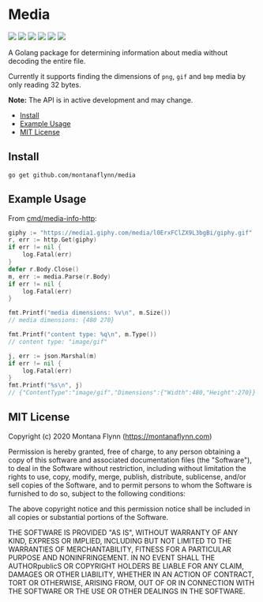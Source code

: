 # Media

[![][travis-svg]][travis-url] [![][coveralls-svg]][coveralls-url] [![][goreport-svg]][goreport-url] [![][godoc-svg]][godoc-url] [![][pkggodev-svg]][pkggodev-url] [![][license-svg]][license-url]

A Golang package for determining information about media without decoding the entire file.

Currently it supports finding the dimensions of `png`, `gif` and `bmp` media by only reading 32 bytes.

**Note:** The API is in active development and may change.

- [Install](#install)
- [Example Usage](#Example-Usage)
- [MIT License](#Mit-License)

## Install

```
go get github.com/montanaflynn/media
```

## Example Usage

From [cmd/media-info-http](cmd/media-info-http/main.go):

```go
giphy := "https://media1.giphy.com/media/l0ErxFClZX9L3bgBi/giphy.gif"
r, err := http.Get(giphy)
if err != nil {
	log.Fatal(err)
}
defer r.Body.Close()
m, err := media.Parse(r.Body)
if err != nil {
	log.Fatal(err)
}

fmt.Printf("media dimensions: %v\n", m.Size())
// media dimensions: {480 270}

fmt.Printf("content type: %q\n", m.Type())
// content type: "image/gif"

j, err := json.Marshal(m)
if err != nil {
	log.Fatal(err)
}
fmt.Printf("%s\n", j)
// {"ContentType":"image/gif","Dimensions":{"Width":480,"Height":270}}
```

## MIT License

Copyright (c) 2020 Montana Flynn (https://montanaflynn.com)

Permission is hereby granted, free of charge, to any person obtaining a copy of this software and associated documentation files (the "Software"), to deal in the Software without restriction, including without limitation the rights to use, copy, modify, merge, publish, distribute, sublicense, and/or sell copies of the Software, and to permit persons to whom the Software is furnished to do so, subject to the following conditions:

The above copyright notice and this permission notice shall be included in all copies or substantial portions of the Software.

THE SOFTWARE IS PROVIDED "AS IS", WITHOUT WARRANTY OF ANY KIND, EXPRESS OR IMPLIED, INCLUDING BUT NOT LIMITED TO THE WARRANTIES OF MERCHANTABILITY, FITNESS FOR A PARTICULAR PURPOSE AND NONINFRINGEMENT. IN NO EVENT SHALL THE AUTHORpublicS OR COPYRIGHT HOLDERS BE LIABLE FOR ANY CLAIM, DAMAGES OR OTHER LIABILITY, WHETHER IN AN ACTION OF CONTRACT, TORT OR OTHERWISE, ARISING FROM, OUT OF OR IN CONNECTION WITH THE SOFTWARE OR THE USE OR OTHER DEALINGS IN THE SOFTWARE.

[travis-url]: https://travis-ci.org/montanaflynn/media
[travis-svg]: https://img.shields.io/travis/montanaflynn/media.svg
[coveralls-url]: https://coveralls.io/r/montanaflynn/media?branch=master
[coveralls-svg]: https://img.shields.io/coveralls/montanaflynn/media.svg
[goreport-url]: https://goreportcard.com/report/github.com/montanaflynn/media
[goreport-svg]: https://goreportcard.com/badge/github.com/montanaflynn/media
[godoc-url]: https://godoc.org/github.com/montanaflynn/media
[godoc-svg]: https://godoc.org/github.com/montanaflynn/media?status.svg
[pkggodev-url]: https://pkg.go.dev/github.com/montanaflynn/media
[pkggodev-svg]: https://gistcdn.githack.com/montanaflynn/b02f1d78d8c0de8435895d7e7cd0d473/raw/17f2a5a69f1323ecd42c00e0683655da96d9ecc8/badge.svg
[license-url]: https://github.com/montanaflynn/media/blob/master/LICENSE
[license-svg]: https://img.shields.io/badge/license-MIT-blue.svg

